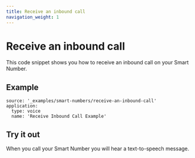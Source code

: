 ```yaml
---
title: Receive an inbound call
navigation_weight: 1
---
```


# Receive an inbound call

This code snippet shows you how to receive an inbound call on your Smart Number.

## Example

```code_snippets
source: '_examples/smart-numbers/receive-an-inbound-call'
application:
  type: voice
  name: 'Receive Inbound Call Example'
```

## Try it out

When you call your Smart Number you will hear a text-to-speech message.